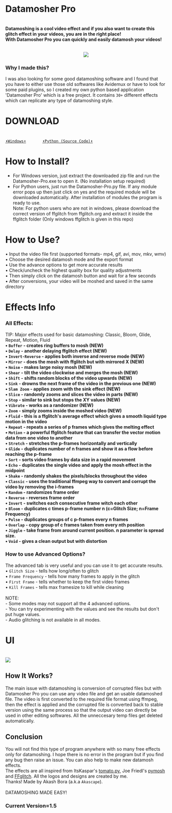# Datamosher Pro
<br><b>Datamoshing is a cool video effect and if you also want to create this glitch effect in your videos, you are in the right place!
<br>With Datamosher Pro you can quickly and easily datamosh your videos!</b><br>
<br><p align='center'><img src="https://user-images.githubusercontent.com/89206401/141642297-7c62cf6f-7024-430f-88a2-c9cbbf0dc655.png"></p>
### Why I made this?
I was also looking for some good datamoshing software and I found that you have to either use those old softwares like Avidemux or have to look for some paid plugins, so I created my own python based application 'Datamosher Pro' which is a free project. It contains `30+` different effects which can replicate any type of datamoshing style.
# DOWNLOAD
<br>[`⬇️Windows⬇️`](https://github.com/Akascape/Datamosher-Pro/releases/download/Datamosher_Prov1.5/Datamosher_Pro_win64.zip)             [`⬇️Python (Source Code)⬇️`](https://github.com/Akascape/Datamosher-Pro/releases/download/Datamosher_Prov1.5/Datamosher_Pro-python_version.zip)
# How to Install?
- For Windows version, just extract the downloaded zip file and run the Datamosher-Pro.exe to open it. (No installation setup required)
- For Python users, just run the Datamosher-Pro.py file. If any module error pops up then just click on yes and the required module will be downloaded automatically. After installation of modules the program is ready to use.
<br>Note: For python users who are not in windows, please download the correct version of ffglitch from ffglitch.org and extract it inside the ffglitch folder (Only windows ffglitch is given in this repo)
# How to Use?
• Input the video file first (supported formats- mp4, gif, avi, mov, mkv, wmv)
<br>• Choose the desired datamosh mode and the export format
<br>• Use the advance options to get more accurate results
<br>• Check/uncheck the highest quality box for quality adjustments
<br>• Then simply click on the datamosh button and wait for a few seconds
<br>• After conversions, your video will be moshed and saved in the same directory
# Effects Info
### All Effects:
TIP: Major effects used for basic datamoshing: Classic, Bloom, Glide, Repeat, Motion, Fluid
<b><br>• `Buffer` - creates ring buffers to mosh (NEW)
<br>• `Delay` - another delaying ffglitch effect (NEW)
<br>• `Invert-Reverse` - applies both inverse and reverse mode (NEW)
<br>• `Mirror` - does the mosh with ffglitch but with mirrored X (NEW)
<br>• `Noise` - makes large noisy mosh (NEW)
<br>• `Shear` - tilt the video clockwise and merges the mosh (NEW)
<br>• `Shift` - shifts random blocks of the video upwards (NEW)
<br>• `Sink` - drowns the next frame of the video in the previous one (NEW)
<br>• `Slam Zoom` - applies zoom with the sink effect (NEW)
<br>• `Slice` - randomly zooms and slices the video in parts (NEW)
<br>• `Stop` - similar to sink but stops the XY values (NEW)
<br>• `Vibrate` - works as a randomizer (NEW)
<br>• `Zoom` - simply zooms inside the moshed video (NEW)
<br>• `Fluid` - this is a ffglitch's average effect which gives a smooth liquid type motion in the video
<br>• `Repeat` - repeats a series of p frames which gives the melting effect
<br>• `Motion` - a powerful ffglitch feature that can transfer the vector motion data from one video to another
<br>• `Stretch` - stretches the p-frames horizontally and vertically
<br>• `Glide` - duplicates number of n frames and show it as a flow before reaching the p-frame
<br>• `Sort` - sorts video frames by data size in a rapid movement
<br>• `Echo` - duplicates the single video and apply the mosh effect in the midpoint
<br>• `Shake` - randomly shakes the pixels/blocks throughout the video
<br>• `Classic` - uses the traditional ffmpeg way to convert and corrupt the video by removing the i-frames
<br>• `Random` - randomizes frame order
<br>• `Reverse` - reverses frame order
<br>• `Invert` - switches each consecutive frame witch each other
<br>• `Bloom` - duplicates c times p-frame number n (c=Glitch Size; n=Frame Frequency)
<br>• `Pulse` - duplicates groups of c p-frames every n frames
<br>• `Overlap` - copy group of c frames taken from every nth position
<br>• `Jiggle` - take frame from around current position. n parameter is spread size.
<br>• `Void` - gives a clean output but with distortion</b>
### How to use Advanced Options?
The advanced tab is very useful and you can use it to get accurate results.
<br>• `Glitch Size` - tells how long/often to glitch
<br>• `Frame Frequency` - tells how many frames to apply in the glitch
<br>• `First Frame` - tells whether to keep the first video frames
<br>• `Kill Frames` - tells max framesize to kill while cleaning
<br>
<br>NOTE:
<br>- Some modes may not support all the 4 advanced options.
<br>- You can try experimenting with the values and see the results but don't put huge values.
<br>- Audio glitching is not available in all modes.
# UI
<br><img src="https://user-images.githubusercontent.com/89206401/142208408-6970448d-fe9d-4e60-aac6-21809aefcfca.png">
## How It Works?
The main issue with datamoshing is conversion of corrupted files but with Datamosher Pro you can use any video file and get an usable datamoshed file. The video is first converted to the required file format using ffmpeg, then the effect is applied and the corrupted file is converted back to stable version using the same process so that the output video can directly be used in other editing softwares. All the unneccesary temp files get deleted automatically.
## Conclusion
You will not find this type of program anywhere with so many free effects only for datamoshing. 
I hope there is no error in the program but if you find any bug then raise an issue. You can also help to make new datamosh effects.
<br>The effects are all inspired from ItsKaspar's [tomato.py](https://github.com/itsKaspar/tomato), Joe Friedl's [pymosh](https://github.com/grampajoe/pymosh) and [FFglitch](https://ffglitch.org/). 
All the logos and designs are created by me. <br>Thanks! Made by Akash Bora (a.k.a `Akascape`).
<br>
<br> DATAMOSHING MADE EASY!
### Current Version=1.5
